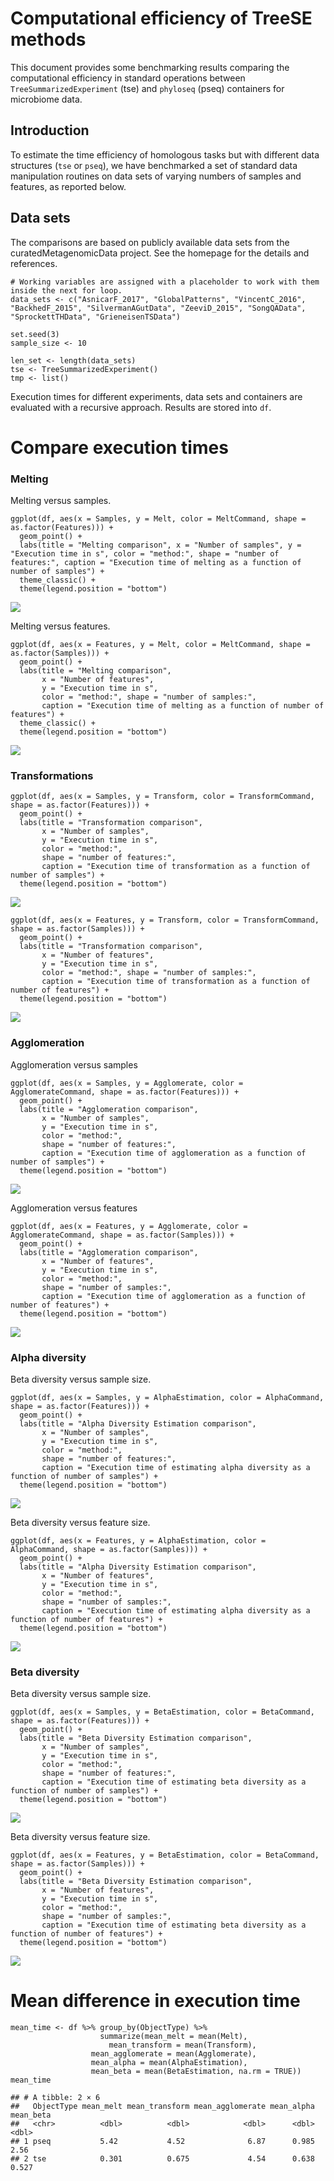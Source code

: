 # Computational efficiency of TreeSE methods

This document provides some benchmarking results comparing the
computational efficiency in standard operations between
`TreeSummarizedExperiment` (tse) and `phyloseq` (pseq) containers for
microbiome data.

## Introduction

To estimate the time efficiency of homologous tasks but with different
data structures (`tse` or `pseq`), we have benchmarked a set of standard
data manipulation routines on data sets of varying numbers of samples
and features, as reported below.

## Data sets

The comparisons are based on publicly available data sets from the
curatedMetagenomicData project. See the homepage for the details and
references.

    # Working variables are assigned with a placeholder to work with them inside the next for loop.
    data_sets <- c("AsnicarF_2017", "GlobalPatterns", "VincentC_2016", "BackhedF_2015", "SilvermanAGutData", "ZeeviD_2015", "SongQAData", "SprockettTHData", "GrieneisenTSData")

    set.seed(3)
    sample_size <- 10

    len_set <- length(data_sets)
    tse <- TreeSummarizedExperiment()
    tmp <- list()

Execution times for different experiments, data sets and containers are
evaluated with a recursive approach. Results are stored into `df`.

# Compare execution times

### Melting

Melting versus samples.

    ggplot(df, aes(x = Samples, y = Melt, color = MeltCommand, shape = as.factor(Features))) +
      geom_point() +
      labs(title = "Melting comparison", x = "Number of samples", y = "Execution time in s", color = "method:", shape = "number of features:", caption = "Execution time of melting as a function of number of samples") +
      theme_classic() +
      theme(legend.position = "bottom")

![](speed_comparisons_files/figure-markdown_strict/melting_samples-1.png)

Melting versus features.

    ggplot(df, aes(x = Features, y = Melt, color = MeltCommand, shape = as.factor(Samples))) +
      geom_point() +
      labs(title = "Melting comparison",
           x = "Number of features",
           y = "Execution time in s",
           color = "method:", shape = "number of samples:",
           caption = "Execution time of melting as a function of number of features") +
      theme_classic() +
      theme(legend.position = "bottom")

![](speed_comparisons_files/figure-markdown_strict/melting_features-1.png)

### Transformations

    ggplot(df, aes(x = Samples, y = Transform, color = TransformCommand, shape = as.factor(Features))) +
      geom_point() +
      labs(title = "Transformation comparison",
           x = "Number of samples",
           y = "Execution time in s",
           color = "method:",
           shape = "number of features:",
           caption = "Execution time of transformation as a function of number of samples") +
      theme(legend.position = "bottom")

![](speed_comparisons_files/figure-markdown_strict/transformation_samples-1.png)

    ggplot(df, aes(x = Features, y = Transform, color = TransformCommand, shape = as.factor(Samples))) +
      geom_point() +
      labs(title = "Transformation comparison",
           x = "Number of features",
           y = "Execution time in s",
           color = "method:", shape = "number of samples:",
           caption = "Execution time of transformation as a function of number of features") +
      theme(legend.position = "bottom")

![](speed_comparisons_files/figure-markdown_strict/transformation_features-1.png)

### Agglomeration

Agglomeration versus samples

    ggplot(df, aes(x = Samples, y = Agglomerate, color = AgglomerateCommand, shape = as.factor(Features))) +
      geom_point() +
      labs(title = "Agglomeration comparison",
           x = "Number of samples",
           y = "Execution time in s",
           color = "method:",
           shape = "number of features:",
           caption = "Execution time of agglomeration as a function of number of samples") +
      theme(legend.position = "bottom")

![](speed_comparisons_files/figure-markdown_strict/agglomeration_samples-1.png)

Agglomeration versus features

    ggplot(df, aes(x = Features, y = Agglomerate, color = AgglomerateCommand, shape = as.factor(Samples))) +
      geom_point() +
      labs(title = "Agglomeration comparison",
           x = "Number of features",
           y = "Execution time in s",
           color = "method:",
           shape = "number of samples:",
           caption = "Execution time of agglomeration as a function of number of features") +
      theme(legend.position = "bottom")

![](speed_comparisons_files/figure-markdown_strict/agglomeration_features-1.png)

### Alpha diversity

Beta diversity versus sample size.

    ggplot(df, aes(x = Samples, y = AlphaEstimation, color = AlphaCommand, shape = as.factor(Features))) +
      geom_point() +
      labs(title = "Alpha Diversity Estimation comparison",
           x = "Number of samples",
           y = "Execution time in s",
           color = "method:",
           shape = "number of features:",
           caption = "Execution time of estimating alpha diversity as a function of number of samples") +
      theme(legend.position = "bottom")

![](speed_comparisons_files/figure-markdown_strict/alpha_samples-1.png)

Beta diversity versus feature size.

    ggplot(df, aes(x = Features, y = AlphaEstimation, color = AlphaCommand, shape = as.factor(Samples))) +
      geom_point() +
      labs(title = "Alpha Diversity Estimation comparison",
           x = "Number of features",
           y = "Execution time in s",
           color = "method:",
           shape = "number of samples:",
           caption = "Execution time of estimating alpha diversity as a function of number of features") +
      theme(legend.position = "bottom")

![](speed_comparisons_files/figure-markdown_strict/alpha_features-1.png)

### Beta diversity

Beta diversity versus sample size.

    ggplot(df, aes(x = Samples, y = BetaEstimation, color = BetaCommand, shape = as.factor(Features))) +
      geom_point() +
      labs(title = "Beta Diversity Estimation comparison",
           x = "Number of samples",
           y = "Execution time in s",
           color = "method:",
           shape = "number of features:",
           caption = "Execution time of estimating beta diversity as a function of number of samples") +
      theme(legend.position = "bottom")

![](speed_comparisons_files/figure-markdown_strict/beta_samples-1.png)

Beta diversity versus feature size.

    ggplot(df, aes(x = Features, y = BetaEstimation, color = BetaCommand, shape = as.factor(Samples))) +
      geom_point() +
      labs(title = "Beta Diversity Estimation comparison",
           x = "Number of features",
           y = "Execution time in s",
           color = "method:",
           shape = "number of samples:",
           caption = "Execution time of estimating beta diversity as a function of number of features") +
      theme(legend.position = "bottom")

![](speed_comparisons_files/figure-markdown_strict/beta_features-1.png)

# Mean difference in execution time

    mean_time <- df %>% group_by(ObjectType) %>%
                        summarize(mean_melt = mean(Melt),
                          mean_transform = mean(Transform),
                      mean_agglomerate = mean(Agglomerate),
                      mean_alpha = mean(AlphaEstimation),
                      mean_beta = mean(BetaEstimation, na.rm = TRUE))
    mean_time

    ## # A tibble: 2 × 6
    ##   ObjectType mean_melt mean_transform mean_agglomerate mean_alpha mean_beta
    ##   <chr>          <dbl>          <dbl>            <dbl>      <dbl>     <dbl>
    ## 1 pseq           5.42           4.52              6.87      0.985     2.56 
    ## 2 tse            0.301          0.675             4.54      0.638     0.527
